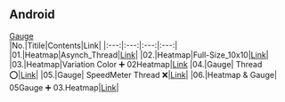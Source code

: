 ## Android
[Gauge](https://github.com/anastr/SpeedView/wiki/0.-Get-Started)  
|No.|Titile|Contents|Link|
|:---:|:---:|:---:|:---:|
|01.|Heatmap|Asynch_Thread|[Link](https://github.com/minchjung/Android/tree/master/23Heatmap_library01)|
|02.|Heatmap|Full-Size_10x10|[Link](https://github.com/minchjung/Android/tree/master/24Heatmap_library02)|
|03.|Heatmap|Variation Color ➕ 02Heatmap|[Link](https://github.com/minchjung/Android/tree/master/25Heatmap_library03)
|04.|Gauge| Thread :o:|[Link](https://github.com/minchjung/Android/tree/master/26Guage_library01)|
|05.|Gauge| SpeedMeter Thread :x:|[Link](https://github.com/minchjung/Android/tree/master/27Gauge_diffLibrary01)|
|06.|Heatmap & Gauge| 05Gauge ➕  03.Heatmap|[Link](https://github.com/minchjung/Android/tree/master/28Gauge_Heatmap02)|
